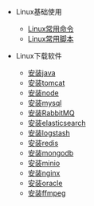 - Linux基础使用
  - [Linux常用命令](linux/basic/BASIC.md)
  - [Linux常用脚本](linux/basic/shell.md)

- Linux下载软件
  - [安装java](linux/soft/java.md)
  - [安装tomcat](linux/soft/tomcat.md)
  - [安装node](linux/soft/node.md)
  - [安装mysql](linux/soft/mysql.md)
  - [安装RabbitMQ](linux/soft/rabbit.md)
  - [安装elasticsearch](linux/soft/elasticsearch.md)
  - [安装logstash](linux/soft/logstash.md)
  - [安装redis](linux/soft/redis.md)
  - [安装mongodb](linux/soft/mongodb.md)
  - [安装minio](linux/soft/minio.md)
  - [安装nginx](linux/soft/nginx.md)
  - [安装oracle](linux/soft/oracle.md)
  - [安装ffmpeg](linux/soft/ffmpeg.md)